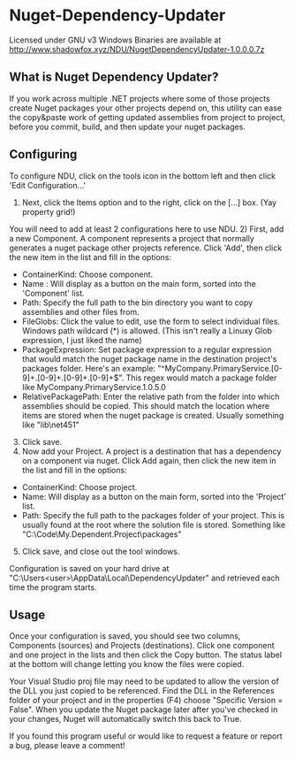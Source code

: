 # Nuget-Dependency-Updater
Licensed under GNU v3
Windows Binaries are available at http://www.shadowfox.xyz/NDU/NugetDependencyUpdater-1.0.0.0.7z

## What is Nuget Dependency Updater?
If you work across multiple .NET projects where some of those projects create Nuget packages your other projects depend on, this utility can ease the copy&paste work of getting updated assemblies from project to project, before you commit, build, and then update your nuget packages.

## Configuring
To configure NDU, click on the tools icon in the bottom left and then click 'Edit Configuration...'

1) Next, click the Items option and to the right, click on the [...] box. (Yay property grid!)

You will need to add at least 2 configurations here to use NDU. 
2) First, add a new Component. A component represents a project that normally generates a nuget package other projects reference. Click 'Add', then click the new item in the list and fill in the options: 
* ContainerKind: Choose component. 
* Name : Will display as a button on the main form, sorted into the 'Component' list.
* Path: Specify the full path to the bin directory you want to copy assemblies and other files from.
* FileGlobs: Click the value to edit, use the form to select individual files. Windows path wildcard (*) is allowed. (This isn't really a Linuxy Glob expression, I just liked the name)
* PackageExpression: Set package expression to a regular expression that would match the nuget package name in the destination project's packages folder. Here's an example: "^MyCompany\.PrimaryService\.[0-9]+\.[0-9]+\.[0-9]+\.[0-9]+$". This regex would match a package folder like MyCompany.PrimaryService.1.0.5.0
* RelativePackagePath: Enter the relative path from the folder into which assemblies should be copied. This should match the location where items are stored when the nuget package is created. Usually something like "lib\net451"

3) Click save.
4) Now add your Project. A project is a destination that has a dependency on a component via nuget. Click Add again, then click the new item in the list and fill in the options:
* ContainerKind: Choose project. 
* Name: Will display as a button on the main form, sorted into the 'Project' list.
* Path: Specify the full path to the packages folder of your project. This is usually found at the root where the solution file is stored. Something like "C:\Code\My.Dependent.Project\packages"
5) Click save, and close out the tool windows.

Configuration is saved on your hard drive at "C:\Users\<user>\AppData\Local\DependencyUpdater" and retrieved each time the program starts.

## Usage
Once your configuration is saved, you should see two columns, Components (sources) and Projects (destinations).
Click one component and one project in the lists and then click the Copy button. The status label at the bottom will change letting you know the files were copied.

Your Visual Studio proj file may need to be updated to allow the version of the DLL you just copied to be referenced. Find the DLL in the References folder of your project and in the properties (F4) choose "Specific Version = False". When you update the Nuget package later after you've checked in your changes, Nuget will automatically switch this back to True.

If you found this program useful or would like to request a feature or report a bug, please leave a comment!
